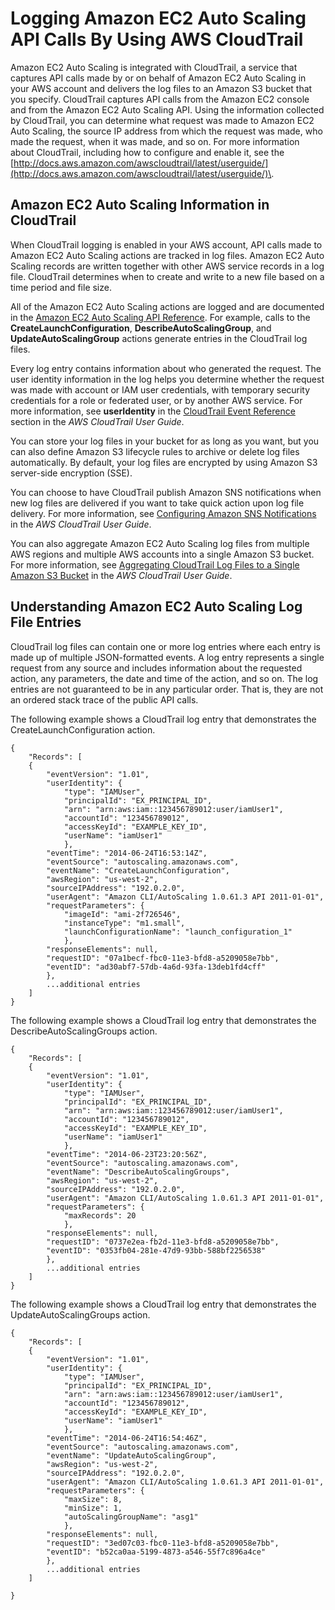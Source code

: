 # Logging Amazon EC2 Auto Scaling API Calls By Using AWS CloudTrail<a name="logging-using-cloudtrail"></a>

Amazon EC2 Auto Scaling is integrated with CloudTrail, a service that captures API calls made by or on behalf of Amazon EC2 Auto Scaling in your AWS account and delivers the log files to an Amazon S3 bucket that you specify\. CloudTrail captures API calls from the Amazon EC2 console and from the Amazon EC2 Auto Scaling API\. Using the information collected by CloudTrail, you can determine what request was made to Amazon EC2 Auto Scaling, the source IP address from which the request was made, who made the request, when it was made, and so on\. For more information about CloudTrail, including how to configure and enable it, see the [http://docs.aws.amazon.com/awscloudtrail/latest/userguide/](http://docs.aws.amazon.com/awscloudtrail/latest/userguide/)\.

## Amazon EC2 Auto Scaling Information in CloudTrail<a name="service-name-info-in-cloudtrail"></a>

When CloudTrail logging is enabled in your AWS account, API calls made to Amazon EC2 Auto Scaling actions are tracked in log files\. Amazon EC2 Auto Scaling records are written together with other AWS service records in a log file\. CloudTrail determines when to create and write to a new file based on a time period and file size\.

All of the Amazon EC2 Auto Scaling actions are logged and are documented in the [Amazon EC2 Auto Scaling API Reference](http://docs.aws.amazon.com/autoscaling/ec2/APIReference/)\. For example, calls to the **CreateLaunchConfiguration**, **DescribeAutoScalingGroup**, and **UpdateAutoScalingGroup** actions generate entries in the CloudTrail log files\. 

Every log entry contains information about who generated the request\. The user identity information in the log helps you determine whether the request was made with account or IAM user credentials, with temporary security credentials for a role or federated user, or by another AWS service\. For more information, see **userIdentity** in the [CloudTrail Event Reference](http://docs.aws.amazon.com/awscloudtrail/latest/userguide/event_reference_top_level.html) section in the *AWS CloudTrail User Guide*\.

You can store your log files in your bucket for as long as you want, but you can also define Amazon S3 lifecycle rules to archive or delete log files automatically\. By default, your log files are encrypted by using Amazon S3 server\-side encryption \(SSE\)\.

You can choose to have CloudTrail publish Amazon SNS notifications when new log files are delivered if you want to take quick action upon log file delivery\. For more information, see [Configuring Amazon SNS Notifications](http://docs.aws.amazon.com/awscloudtrail/latest/userguide/getting_notifications_top_level.html) in the *AWS CloudTrail User Guide*\.

You can also aggregate Amazon EC2 Auto Scaling log files from multiple AWS regions and multiple AWS accounts into a single Amazon S3 bucket\. For more information, see [Aggregating CloudTrail Log Files to a Single Amazon S3 Bucket](http://docs.aws.amazon.com/awscloudtrail/latest/userguide/aggregating_logs_top_level.html) in the *AWS CloudTrail User Guide*\.

## Understanding Amazon EC2 Auto Scaling Log File Entries<a name="understanding-service-name-entries"></a>

CloudTrail log files can contain one or more log entries where each entry is made up of multiple JSON\-formatted events\. A log entry represents a single request from any source and includes information about the requested action, any parameters, the date and time of the action, and so on\. The log entries are not guaranteed to be in any particular order\. That is, they are not an ordered stack trace of the public API calls\.

The following example shows a CloudTrail log entry that demonstrates the CreateLaunchConfiguration action\.

```
{
    "Records": [
    {
        "eventVersion": "1.01",
        "userIdentity": {
            "type": "IAMUser",
            "principalId": "EX_PRINCIPAL_ID",
            "arn": "arn:aws:iam::123456789012:user/iamUser1",
            "accountId": "123456789012",
            "accessKeyId": "EXAMPLE_KEY_ID",
            "userName": "iamUser1"
            },
        "eventTime": "2014-06-24T16:53:14Z",
        "eventSource": "autoscaling.amazonaws.com",
        "eventName": "CreateLaunchConfiguration",
        "awsRegion": "us-west-2",
        "sourceIPAddress": "192.0.2.0",
        "userAgent": "Amazon CLI/AutoScaling 1.0.61.3 API 2011-01-01",
        "requestParameters": {
            "imageId": "ami-2f726546",
            "instanceType": "m1.small",
            "launchConfigurationName": "launch_configuration_1"
            },
        "responseElements": null,
        "requestID": "07a1becf-fbc0-11e3-bfd8-a5209058e7bb",
        "eventID": "ad30abf7-57db-4a6d-93fa-13deb1fd4cff"
        },
        ...additional entries
    ]
}
```

The following example shows a CloudTrail log entry that demonstrates the DescribeAutoScalingGroups action\.

```
{
    "Records": [
    {
        "eventVersion": "1.01",
        "userIdentity": {
            "type": "IAMUser",
            "principalId": "EX_PRINCIPAL_ID",
            "arn": "arn:aws:iam::123456789012:user/iamUser1",
            "accountId": "123456789012",
            "accessKeyId": "EXAMPLE_KEY_ID",
            "userName": "iamUser1"
            },
        "eventTime": "2014-06-23T23:20:56Z",
        "eventSource": "autoscaling.amazonaws.com",
        "eventName": "DescribeAutoScalingGroups",
        "awsRegion": "us-west-2",
        "sourceIPAddress": "192.0.2.0",
        "userAgent": "Amazon CLI/AutoScaling 1.0.61.3 API 2011-01-01",
        "requestParameters": {
            "maxRecords": 20
            },
        "responseElements": null,
        "requestID": "0737e2ea-fb2d-11e3-bfd8-a5209058e7bb",
        "eventID": "0353fb04-281e-47d9-93bb-588bf2256538"
        },
        ...additional entries
    ]
}
```

The following example shows a CloudTrail log entry that demonstrates the UpdateAutoScalingGroups action\.

```
{
    "Records": [
    {
        "eventVersion": "1.01",
        "userIdentity": {
            "type": "IAMUser",
            "principalId": "EX_PRINCIPAL_ID",
            "arn": "arn:aws:iam::123456789012:user/iamUser1",
            "accountId": "123456789012",
            "accessKeyId": "EXAMPLE_KEY_ID",
            "userName": "iamUser1"
            },
        "eventTime": "2014-06-24T16:54:46Z",
        "eventSource": "autoscaling.amazonaws.com",
        "eventName": "UpdateAutoScalingGroup",
        "awsRegion": "us-west-2",
        "sourceIPAddress": "192.0.2.0",
        "userAgent": "Amazon CLI/AutoScaling 1.0.61.3 API 2011-01-01",
        "requestParameters": {
            "maxSize": 8,
            "minSize": 1,
            "autoScalingGroupName": "asg1"
            },
        "responseElements": null,
        "requestID": "3ed07c03-fbc0-11e3-bfd8-a5209058e7bb",
        "eventID": "b52ca0aa-5199-4873-a546-55f7c896a4ce"
        },
        ...additional entries
    ]

}
```